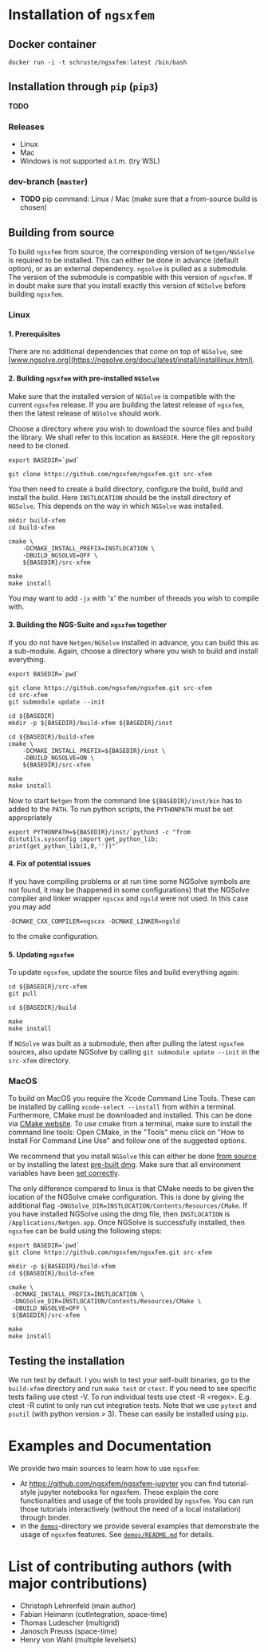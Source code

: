 # Installation of `ngsxfem`

## Docker container

``` {.shell}
docker run -i -t schruste/ngsxfem:latest /bin/bash
```

## Installation through `pip` (`pip3`)

**TODO**
### Releases
* Linux
* Mac
* Windows is not supported a.t.m. (try WSL)

### dev-branch (`master`)
* **TODO** pip command: Linux / Mac (make sure that a from-source build is chosen)

## Building from source

To build `ngsxfem` from source, the corresponding version of `Netgen/NGSolve` is required to be installed. This can either be done in advance (default option), or as an external dependency. `ngsolve` is pulled as a submodule. The version of the submodule is compatible with this version of `ngsxfem`. If in doubt make sure that you install exactly this version of `NGSolve` before building `ngsxfem`.

### Linux

#### 1.  Prerequisites
There are no additional dependencies that come on top of `NGSolve`, see [www.ngsolve.org](https://ngsolve.org/docu/latest/install/installlinux.html).

#### 2.  Building `ngsxfem` with pre-installed `NGSolve`
Make sure that the installed version of `NGSolve` is compatible with the current `ngsxfem` release. If you are building the latest release of `ngsxfem`, then the latest release of `NGSolve` should work.

Choose a directory where you wish to download the source files and build the library. We shall refer to this location as `BASEDIR`. Here the git repository need to be cloned.

``` {.shell}
export BASEDIR=`pwd`

git clone https://github.com/ngsxfem/ngsxfem.git src-xfem
```

You then need to create a build directory, configure the build, build and install the build. Here `INSTLOCATION` should be the install directory of `NGSolve`. This depends on the way in which `NGSolve` was installed.

``` {.shell}
mkdir build-xfem
cd build-xfem

cmake \
    -DCMAKE_INSTALL_PREFIX=INSTLOCATION \
    -DBUILD_NGSOLVE=OFF \
    ${BASEDIR}/src-xfem

make
make install
```

You may want to add `-jx` with \'x\' the number of threads you wish to compile with.

#### 3.  Building the NGS-Suite and `ngsxfem` together

If you do not have `Netgen/NGSolve` installed in advance, you can build this as a sub-module. Again, choose a directory where you wish to build and install  everything.

``` {.shell}
export BASEDIR=`pwd`

git clone https://github.com/ngsxfem/ngsxfem.git src-xfem
cd src-xfem
git submodule update --init

cd ${BASEDIR}
mkdir -p ${BASEDIR}/build-xfem ${BASEDIR}/inst

cd ${BASEDIR}/build-xfem
cmake \
    -DCMAKE_INSTALL_PREFIX=${BASEDIR}/inst \
    -DBUILD_NGSOLVE=ON \
    ${BASEDIR}/src-xfem

make
make install
```

Now to start `Netgen` from the command line `${BASEDIR}/inst/bin` has to added to the `PATH`. To run python scripts, the `PYTHONPATH` must be set appropriately

``` {.shell}
export PYTHONPATH=${BASEDIR}/inst/`python3 -c "from distutils.sysconfig import get_python_lib; print(get_python_lib(1,0,''))"`
```

#### 4.  Fix of potential issues

If you have compiling problems or at run time some NGSolve symbols are not found, it may be (happened in some configurations) that the NGSolve compiler and linker wrapper `ngscxx` and `ngsld` were not used. In this case you may add

``` {.shell}
-DCMAKE_CXX_COMPILER=ngscxx -DCMAKE_LINKER=ngsld
```

to the cmake configuration.

#### 5.  Updating `ngsxfem`

To update `ngsxfem`, update the source files and build everything
again:

``` {.shell}
cd ${BASEDIR}/src-xfem
git pull

cd ${BASEDIR}/build

make
make install
```

If `NGSolve` was built as a submodule, then after pulling the latest `ngsxfem` sources, also update NGSolve by calling `git submodule update --init` in the `src-xfem` directory.

### MacOS

To build on MacOS you require the Xcode Command Line Tools. These can be installed by calling `xcode-select --install` from within a terminal. Furthermore, CMake must be downloaded and installed. This can be done via [CMake website](https://cmake.org). To use cmake from a terminal, make sure to install the command line tools: Open CMake, in the \"Tools\" menu click on \"How to Install For Command Line Use\" and follow one of the suggested options.

We recommend that you install `NGSolve` this can either be done [from source](https://ngsolve.org/docu/latest/install/installmacnative.html) or by installing the latest [pre-built dmg](https://ngsolve.org/downloads). Make sure that all environment variables have been [set correctly](https://ngsolve.org/docu/latest/install/gettingstarted.html#mac-os-x).

The only difference compared to linux is that CMake needs to be given the location of the NGSolve cmake configuration. This is done by giving the additional flag `-DNGSolve_DIR=INSTLOCATION/Contents/Resources/CMake`. If you have installed NGSolve using the dmg file, then `INSTLOCATION` is `/Applications/Netgen.app`. Once NGSolve is successfully installed, then `ngsxfem` can be build using the following steps:

``` {.shell}
export BASEDIR=`pwd`
git clone https://github.com/ngsxfem/ngsxfem.git src-xfem

mkdir -p ${BASEDIR}/build-xfem
cd ${BASEDIR}/build-xfem

cmake \
 -DCMAKE_INSTALL_PREFIX=INSTLOCATION \
 -DNGSolve_DIR=INSTLOCATION/Contents/Resources/CMake \
 -DBUILD_NGSOLVE=OFF \
 ${BASEDIR}/src-xfem

make
make install
```

## Testing the installation

We run test by default. I you wish to test your self-built binaries, go to the `build-xfem` directory and run `make test` or `ctest`. If you need to see specific tests failing use ctest -V. To run individual tests use ctest -R \<regex\>. E.g. ctest -R cutint to only run cut integration tests. Note that we use `pytest` and `psutil` (with python version \> 3). These can easily be installed using `pip`.

# Examples and Documentation

We provide two main sources to learn how to use `ngsxfem`:
 * At <https://github.com/ngsxfem/ngsxfem-jupyter> you can find tutorial-style jupyter notebooks for ngsxfem. These explain the core functionalities and usage of the tools provided by `ngsxfem`. You can run those tutorials interactively (without the need of a local installation) through binder. 
 * in the [`demos`](./demos)-directory we provide several examples that demonstrate the usage of `ngsxfem` features. See [`demos/README.md`](demos/README.md) for details.
# List of contributing authors (with major contributions)

-   Christoph Lehrenfeld (main author)
-   Fabian Heimann (cutIntegration, space-time)
-   Thomas Ludescher (multigrid)
-   Janosch Preuss (space-time)
-   Henry von Wahl (multiple levelsets)
